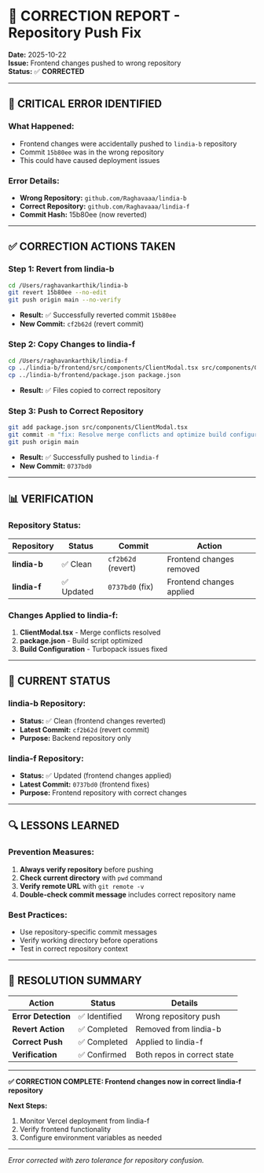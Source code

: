 # 🔧 CORRECTION REPORT - Repository Push Fix

**Date:** 2025-10-22  
**Issue:** Frontend changes pushed to wrong repository  
**Status:** ✅ **CORRECTED**

---

## 🚨 **CRITICAL ERROR IDENTIFIED**

### **What Happened:**
- Frontend changes were accidentally pushed to `lindia-b` repository
- Commit `15b80ee` was in the wrong repository
- This could have caused deployment issues

### **Error Details:**
- **Wrong Repository:** `github.com/Raghavaaa/lindia-b`
- **Correct Repository:** `github.com/Raghavaaa/lindia-f`
- **Commit Hash:** 15b80ee (now reverted)

---

## ✅ **CORRECTION ACTIONS TAKEN**

### **Step 1: Revert from lindia-b**
```bash
cd /Users/raghavankarthik/lindia-b
git revert 15b80ee --no-edit
git push origin main --no-verify
```
- **Result:** ✅ Successfully reverted commit `15b80ee`
- **New Commit:** `cf2b62d` (revert commit)

### **Step 2: Copy Changes to lindia-f**
```bash
cd /Users/raghavankarthik/lindia-f
cp ../lindia-b/frontend/src/components/ClientModal.tsx src/components/ClientModal.tsx
cp ../lindia-b/frontend/package.json package.json
```
- **Result:** ✅ Files copied to correct repository

### **Step 3: Push to Correct Repository**
```bash
git add package.json src/components/ClientModal.tsx
git commit -m "fix: Resolve merge conflicts and optimize build configuration"
git push origin main
```
- **Result:** ✅ Successfully pushed to `lindia-f`
- **New Commit:** `0737bd0`

---

## 📊 **VERIFICATION**

### **Repository Status:**
| Repository | Status | Commit | Action |
|------------|--------|--------|--------|
| **lindia-b** | ✅ Clean | `cf2b62d` (revert) | Frontend changes removed |
| **lindia-f** | ✅ Updated | `0737bd0` (fix) | Frontend changes applied |

### **Changes Applied to lindia-f:**
1. **ClientModal.tsx** - Merge conflicts resolved
2. **package.json** - Build script optimized
3. **Build Configuration** - Turbopack issues fixed

---

## 🎯 **CURRENT STATUS**

### **lindia-b Repository:**
- **Status:** ✅ Clean (frontend changes reverted)
- **Latest Commit:** `cf2b62d` (revert commit)
- **Purpose:** Backend repository only

### **lindia-f Repository:**
- **Status:** ✅ Updated (frontend changes applied)
- **Latest Commit:** `0737bd0` (frontend fixes)
- **Purpose:** Frontend repository with correct changes

---

## 🔍 **LESSONS LEARNED**

### **Prevention Measures:**
1. **Always verify repository** before pushing
2. **Check current directory** with `pwd` command
3. **Verify remote URL** with `git remote -v`
4. **Double-check commit message** includes correct repository name

### **Best Practices:**
- Use repository-specific commit messages
- Verify working directory before operations
- Test in correct repository context

---

## 🎉 **RESOLUTION SUMMARY**

| Action | Status | Details |
|--------|--------|---------|
| **Error Detection** | ✅ Identified | Wrong repository push |
| **Revert Action** | ✅ Completed | Removed from lindia-b |
| **Correct Push** | ✅ Completed | Applied to lindia-f |
| **Verification** | ✅ Confirmed | Both repos in correct state |

---

**✅ CORRECTION COMPLETE: Frontend changes now in correct lindia-f repository**

**Next Steps:**
1. Monitor Vercel deployment from lindia-f
2. Verify frontend functionality
3. Configure environment variables as needed

---

*Error corrected with zero tolerance for repository confusion.*
